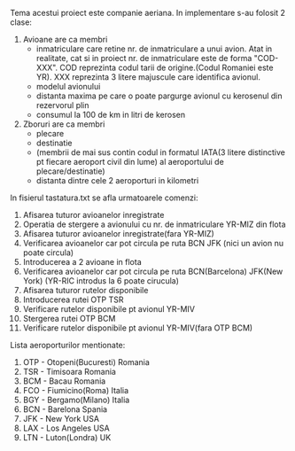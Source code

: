 Tema acestui proiect este companie aeriana.
In implementare s-au folosit 2 clase:
1. Avioane are ca membri
    - inmatriculare care retine nr. de inmatriculare a unui avion. Atat in realitate, cat si in proiect nr. de inmatriculare este de forma "COD-XXX". COD reprezinta codul tarii de origine.(Codul Romaniei este YR). XXX reprezinta 3 litere majuscule care identifica avionul.
    - modelul avionului
    - distanta maxima pe care o poate pargurge avionul cu kerosenul din rezervorul plin
    - consumul la 100 de km in litri de kerosen
2. Zboruri are ca membri
    - plecare
    - destinatie
    - (membrii de mai sus contin codul in formatul IATA(3 litere distinctive pt fiecare aeroport civil din lume) al aeroportului de plecare/destinatie)
    - distanta dintre cele 2 aeroporturi in kilometri

In fisierul tastatura.txt se afla urmatoarele comenzi:
1. Afisarea tuturor avioanelor inregistrate
2. Operatia de stergere a avionului cu nr. de inmatriculare YR-MIZ din flota
3. Afisarea tuturor avioanelor inregistrate(fara YR-MIZ)
4. Verificarea avioanelor car pot circula pe ruta BCN JFK (nici un avion nu poate circula)
5. Introducerea a 2 avioane in flota
6. Verificarea avioanelor car pot circula pe ruta BCN(Barcelona) JFK(New York) (YR-RIC introdus la 6 poate cirucula)
7. Afisarea tuturor rutelor disponibile
8. Introducerea rutei OTP TSR
9. Verificare rutelor disponibile pt avionul YR-MIV
10. Stergerea rutei OTP BCM
11. Verificare rutelor disponibile pt avionul YR-MIV(fara OTP BCM)

Lista aeroporturilor mentionate:
1. OTP - Otopeni(Bucuresti) Romania
2. TSR - Timisoara Romania
3. BCM - Bacau Romania
4. FCO - Fiumicino(Roma) Italia
5. BGY - Bergamo(Milano) Italia
6. BCN - Barelona Spania 
7. JFK - New York USA 
8. LAX - Los Angeles USA 
9. LTN - Luton(Londra) UK
